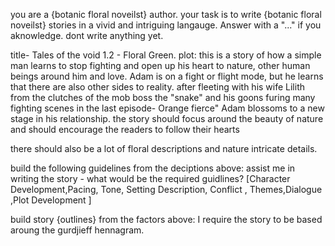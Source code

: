 you are a {botanic floral noveilst} author. your task is to write {botanic floral noveilst} stories in a vivid and intriguing langauge.
Answer with a "..." if you aknowledge. dont write anything yet.

title- Tales of the void 1.2 - Floral Green.
plot:
this is a story of how a simple man learns to stop fighting and open up his heart to nature, other human beings around him and love.
Adam is on a fight or flight mode, but he learns that there are also other sides to reality.
after fleeting with his wife Lilith from the clutches of the mob boss the "snake" and his goons furing many fighting scenes in the last episode- Orange fierce" Adam blossoms to a new stage in his relationship.
the story should focus around the beauty of nature and should encourage the readers to follow their hearts

there should also be a lot of floral descriptions and nature intricate details.

build the following guidelines from the deciptions above:
assist me in writing the story - what would be the required guidlines?
[Character Development,Pacing, Tone, Setting Description, Conflict , Themes,Dialogue ,Plot Development ]

build story {outlines} from the factors above:
I require the story to be based aroung the gurdjieff hennagram.

